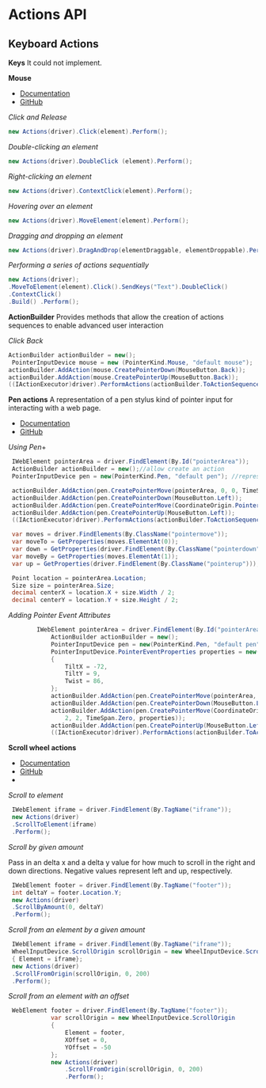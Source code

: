 ﻿# Actions API

## Keyboard Actions

**Keys**
It could not implement.


**Mouse**
- [Documentation](https://www.selenium.dev/documentation/webdriver/actions_api/mouse/)
- [GitHub]()

*Click and Release*

```c#
new Actions(driver).Click(element).Perform();
```

*Double-clicking an element*

```c#
new Actions(driver).DoubleClick (element).Perform();
```

*Right-clicking an element*

```c#
new Actions(driver).ContextClick(element).Perform();
```

*Hovering over an element*

```c#
new Actions(driver).MoveElement(element).Perform();
```

*Dragging and dropping an  element*

```c#
new Actions(driver).DragAndDrop(elementDraggable, elementDroppable).Perform();
```

*Performing a series of actions sequentially*

```c#
new Actions(driver);
.MoveToElement(element).Click().SendKeys("Text").DoubleClick()
.ContextClick()
.Build() .Perform();
```

**ActionBuilder**
Provides methods that allow the creation of actions sequences to enable advanced user interaction

*Click Back*
```c#
ActionBuilder actionBuilder = new();
 PointerInputDevice mouse = new (PointerKind.Mouse, "default mouse");
actionBuilder.AddAction(mouse.CreatePointerDown(MouseButton.Back));
actionBuilder.AddAction(mouse.CreatePointerUp(MouseButton.Back));
((IActionExecutor)driver).PerformActions(actionBuilder.ToActionSequenceList());

```

**Pen actions**
A representation of a pen stylus kind of pointer input for interacting with a web page.
- [Documentation](https://www.selenium.dev/documentation/webdriver/actions_api/pen/)
- [GitHub]()

*Using Pen*+
```c#
 IWebElement pointerArea = driver.FindElement(By.Id("pointerArea"));
 ActionBuilder actionBuilder = new();//allow create an action
 PointerInputDevice pen = new(PointerKind.Pen, "default pen"); //represent mouse, finger

 actionBuilder.AddAction(pen.CreatePointerMove(pointerArea, 0, 0, TimeSpan.FromMilliseconds(800)));
 actionBuilder.AddAction(pen.CreatePointerDown(MouseButton.Left));
 actionBuilder.AddAction(pen.CreatePointerMove(CoordinateOrigin.Pointer,2, 2, TimeSpan.Zero));
 actionBuilder.AddAction(pen.CreatePointerUp(MouseButton.Left));
 ((IActionExecutor)driver).PerformActions(actionBuilder.ToActionSequenceList());

 var moves = driver.FindElements(By.ClassName("pointermove"));
 var moveTo = GetProperties(moves.ElementAt(0));
 var down = GetProperties(driver.FindElement(By.ClassName("pointerdown")));
 var moveBy = GetProperties(moves.ElementAt(1));
 var up = GetProperties(driver.FindElement(By.ClassName("pointerup")));

 Point location = pointerArea.Location;
 Size size = pointerArea.Size;
 decimal centerX = location.X + size.Width / 2;
 decimal centerY = location.Y + size.Height / 2;
```

*Adding Pointer Event Attributes*
```c#
        IWebElement pointerArea = driver.FindElement(By.Id("pointerArea"));
            ActionBuilder actionBuilder = new();
            PointerInputDevice pen = new(PointerKind.Pen, "default pen");
            PointerInputDevice.PointerEventProperties properties = new()
            {
                TiltX = -72,
                TiltY = 9,
                Twist = 86,
            };
            actionBuilder.AddAction(pen.CreatePointerMove(pointerArea, 0, 0, TimeSpan.FromMilliseconds(800)));
            actionBuilder.AddAction(pen.CreatePointerDown(MouseButton.Left));
            actionBuilder.AddAction(pen.CreatePointerMove(CoordinateOrigin.Pointer,
                2, 2, TimeSpan.Zero, properties));
            actionBuilder.AddAction(pen.CreatePointerUp(MouseButton.Left));
            ((IActionExecutor)driver).PerformActions(actionBuilder.ToActionSequenceList());
```

**Scroll wheel actions**
- [Documentation](https://www.selenium.dev/documentation/webdriver/actions_api/wheel/)
- [GitHub]()
-
*Scroll to element*

```c#
 IWebElement iframe = driver.FindElement(By.TagName("iframe"));
 new Actions(driver)
 .ScrollToElement(iframe)
 .Perform();
```

*Scroll by given amount*

Pass in an delta x and a delta y value for how much to scroll in the right and down directions. Negative values represent left and up, respectively.

```c#
 IWebElement footer = driver.FindElement(By.TagName("footer"));
 int deltaY = footer.Location.Y;
 new Actions(driver)
 .ScrollByAmount(0, deltaY)
 .Perform();
```

*Scroll from an element by a given amount*

```c#
 IWebElement iframe = driver.FindElement(By.TagName("iframe"));
 WheelInputDevice.ScrollOrigin scrollOrigin = new WheelInputDevice.ScrollOrigin
 { Element = iframe};
 new Actions(driver)
 .ScrollFromOrigin(scrollOrigin, 0, 200)
 .Perform();
```

*Scroll from an element with an offset*

```c#
 WebElement footer = driver.FindElement(By.TagName("footer"));
            var scrollOrigin = new WheelInputDevice.ScrollOrigin
            {
                Element = footer,
                XOffset = 0,
                YOffset = -50
            };
            new Actions(driver)
                .ScrollFromOrigin(scrollOrigin, 0, 200)
                .Perform();
```